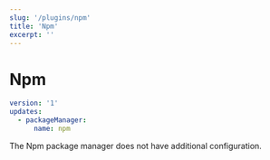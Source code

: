 ```yaml
---
slug: '/plugins/npm'
title: 'Npm'
excerpt: ''
---
```


# Npm

<div class="code-group" data-props='{ "lineNumbers": ["true"] }'>

````yaml
version: '1'
updates:
  - packageManager:
      name: npm
````

</div>

The Npm package manager does not have additional configuration.
